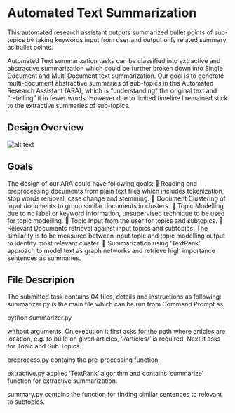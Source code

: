 # Automated Text Summarization

This automated research assistant outputs summarized bullet points of sub-topics by taking keywords input from user and output only related summary as bullet points.

Automated Text summarization tasks can be classified into extractive and abstractive summarization which could be further broken down into Single Document and Multi Document text summarization. Our goal is to generate multi-document abstractive summaries of sub-topics in this Automated Research Assistant (ARA); which is “understanding” the original text and “retelling” it in fewer words. However due to limited timeline I remained stick to the extractive summaries of sub-topics.

## Design Overview

![alt text](https://github.com/noumanriazkhan/text-summarization/blob/master/design.PNG)

## Goals

The design of our ARA could have following goals:
	Reading and preprocessing documents from plain text files which includes tokenization, stop words removal, case change and stemming.
	Document Clustering of input documents to group similar documents in clusters. 
	Topic Modelling due to no label or keyword information, unsupervised technique to be used for topic modelling.
	Topic Input from the user for topics and subtopics.
	Relevant Documents retrieval against input topics and subtopics. The similarity is to be measured between input topic and topic modelling output to identify most relevant cluster.
	Summarization using ‘TextRank’ approach to model text as graph networks and retrieve high importance sentences as summaries.

## File Descripion

The submitted task contains 04 files, details and instructions as following:
summarizer.py is the main file which can be run from Command Prompt as 

python summarizer.py

without arguments. On execution it first asks for the path where articles are location, e.g. to build on given articles, ‘./articles/’ is required. Next it asks for Topic and Sub Topics.

preprocess.py contains the pre-processing function.

extractive.py applies ‘TextRank’ algorithm and contains ‘summarize’ function for extractive summarization.

summary.py contains the function for finding similar sentences to relevant to subtopics.
